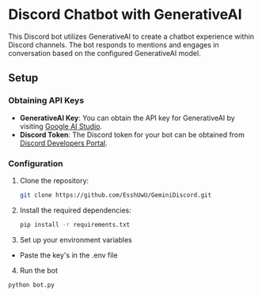 # Discord Chatbot with GenerativeAI

This Discord bot utilizes GenerativeAI to create a chatbot experience within Discord channels. The bot responds to mentions and engages in conversation based on the configured GenerativeAI model.

## Setup

### Obtaining API Keys

- **GenerativeAI Key**: You can obtain the API key for GenerativeAI by visiting [Google AI Studio](https://aistudio.google.com/app/u/2/apikey).
- **Discord Token**: The Discord token for your bot can be obtained from [Discord Developers Portal](https://discord.com/developers/applications).

### Configuration

1. Clone the repository:
   ```bash
   git clone https://github.com/EsshUwU/GeminiDiscord.git
   ```

2. Install the required dependencies:
   ```bash
   pip install -r requirements.txt
   ```
3. Set up your environment variables 
- Paste the key's in the .env file
4. Run the bot
  ```bash
  python bot.py
  ```

